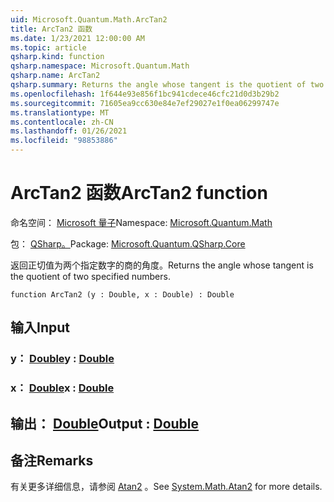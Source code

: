 ```yaml
---
uid: Microsoft.Quantum.Math.ArcTan2
title: ArcTan2 函数
ms.date: 1/23/2021 12:00:00 AM
ms.topic: article
qsharp.kind: function
qsharp.namespace: Microsoft.Quantum.Math
qsharp.name: ArcTan2
qsharp.summary: Returns the angle whose tangent is the quotient of two specified numbers.
ms.openlocfilehash: 1f644e93e856f1bc941cdece46cfc21d0d3b29b2
ms.sourcegitcommit: 71605ea9cc630e84e7ef29027e1f0ea06299747e
ms.translationtype: MT
ms.contentlocale: zh-CN
ms.lasthandoff: 01/26/2021
ms.locfileid: "98853886"
---
```

# <a name="arctan2-function"></a><span data-ttu-id="b4d0b-102">ArcTan2 函数</span><span class="sxs-lookup"><span data-stu-id="b4d0b-102">ArcTan2 function</span></span>

<span data-ttu-id="b4d0b-103">命名空间： [Microsoft 量子](xref:Microsoft.Quantum.Math)</span><span class="sxs-lookup"><span data-stu-id="b4d0b-103">Namespace: [Microsoft.Quantum.Math](xref:Microsoft.Quantum.Math)</span></span>

<span data-ttu-id="b4d0b-104">包： [QSharp。](https://nuget.org/packages/Microsoft.Quantum.QSharp.Core)</span><span class="sxs-lookup"><span data-stu-id="b4d0b-104">Package: [Microsoft.Quantum.QSharp.Core](https://nuget.org/packages/Microsoft.Quantum.QSharp.Core)</span></span>


<span data-ttu-id="b4d0b-105">返回正切值为两个指定数字的商的角度。</span><span class="sxs-lookup"><span data-stu-id="b4d0b-105">Returns the angle whose tangent is the quotient of two specified numbers.</span></span>

```qsharp
function ArcTan2 (y : Double, x : Double) : Double
```


## <a name="input"></a><span data-ttu-id="b4d0b-106">输入</span><span class="sxs-lookup"><span data-stu-id="b4d0b-106">Input</span></span>

### <a name="y--double"></a><span data-ttu-id="b4d0b-107">y： [Double](xref:microsoft.quantum.lang-ref.double)</span><span class="sxs-lookup"><span data-stu-id="b4d0b-107">y : [Double](xref:microsoft.quantum.lang-ref.double)</span></span>




### <a name="x--double"></a><span data-ttu-id="b4d0b-108">x： [Double](xref:microsoft.quantum.lang-ref.double)</span><span class="sxs-lookup"><span data-stu-id="b4d0b-108">x : [Double](xref:microsoft.quantum.lang-ref.double)</span></span>





## <a name="output--double"></a><span data-ttu-id="b4d0b-109">输出： [Double](xref:microsoft.quantum.lang-ref.double)</span><span class="sxs-lookup"><span data-stu-id="b4d0b-109">Output : [Double](xref:microsoft.quantum.lang-ref.double)</span></span>



## <a name="remarks"></a><span data-ttu-id="b4d0b-110">备注</span><span class="sxs-lookup"><span data-stu-id="b4d0b-110">Remarks</span></span>

<span data-ttu-id="b4d0b-111">有关更多详细信息，请参阅 [Atan2](https://docs.microsoft.com/dotnet/api/system.math.atan2) 。</span><span class="sxs-lookup"><span data-stu-id="b4d0b-111">See [System.Math.Atan2](https://docs.microsoft.com/dotnet/api/system.math.atan2) for more details.</span></span>